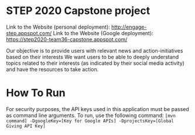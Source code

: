 # STEP 2020 Capstone project

Link to the Website (personal deployment): http://engage-step.appspot.com/
Link to the Website (Google deployment): https://step2020-team36-capstone.appspot.com/

Our objective is to provide users with relevant news and action-initiatives based on their interests We want users to be able to deeply understand topics related to their interests (as indicated by their social media activity) and have the resources to take action.

# How To Run
For security purposes, the API keys used in this application must be passed as command line arguments.
To run, use the following command: 	`[mvn command] -DgoogleKey=[Key for Google APIs] -DprojectsKey=[Global Giving API Key]`
